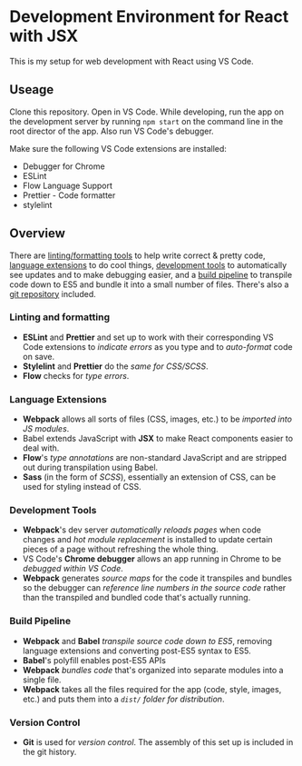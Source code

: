 # Development Environment for React with JSX

This is my setup for web development with React using VS Code.

## Useage

Clone this repository. Open in VS Code. While developing, run the app on the development server by running `npm start` on the command line in the root director of the app. Also run VS Code's debugger.

Make sure the following VS Code extensions are installed:

* Debugger for Chrome
* ESLint
* Flow Language Support
* Prettier - Code formatter
* stylelint

## Overview

There are [linting/formatting tools](#lint) to help write correct & pretty code, [language extensions](#extensions) to do cool things, [development tools](#dev) to automatically see updates and to make debugging easier, and a [build pipeline](#build) to transpile code down to ES5 and bundle it into a small number of files. There's also a [git repository](#vcs) included.

### <a id="lint"></a>Linting and formatting

* **ESLint** and **Prettier** and set up to work with their corresponding VS Code extensions to _indicate errors_ as you type and to _auto-format_ code on save.
* **Stylelint** and **Prettier** do the _same for CSS/SCSS_.
* **Flow** checks for _type errors_.

### <a id="extensions"></a>Language Extensions

* **Webpack** allows all sorts of files (CSS, images, etc.) to be _imported into JS modules_.
* Babel extends JavaScript with **JSX** to make React components easier to deal with.
* **Flow**'s _type annotations_ are non-standard JavaScript and are stripped out during transpilation using Babel.
* **Sass** (in the form of _SCSS_), essentially an extension of CSS, can be used for styling instead of CSS.

### <a id="dev"></a>Development Tools

* **Webpack**'s dev server _automatically reloads pages_ when code changes and _hot module replacement_ is installed to update certain pieces of a page without refreshing the whole thing.
* VS Code's **Chrome debugger** allows an app running in Chrome to be _debugged within VS Code_.
* **Webpack** generates _source maps_ for the code it transpiles and bundles so the debugger can _reference line numbers in the source code_ rather than the transpiled and bundled code that's actually running.

### <a id="build"></a>Build Pipeline

* **Webpack** and **Babel** _transpile source code down to ES5_, removing language extensions and converting post-ES5 syntax to ES5.
* **Babel**'s polyfill enables post-ES5 APIs
* **Webpack** _bundles code_ that's organized into separate modules into a single file.
* **Webpack** takes all the files required for the app (code, style, images, etc.) and puts them into a _`dist/` folder for distribution_.

### <a id="vcs"></a>Version Control

* **Git** is used for _version control_. The assembly of this set up is included in the git history.
